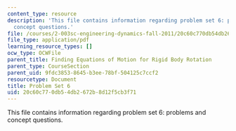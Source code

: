 ```yaml
---
content_type: resource
description: 'This file contains information regarding problem set 6: problems and
  concept questions.'
file: /courses/2-003sc-engineering-dynamics-fall-2011/20c60c770db54db2672b8d12f5cb3f71_MIT2_003SCF11_pset6.pdf
file_type: application/pdf
learning_resource_types: []
ocw_type: OCWFile
parent_title: Finding Equations of Motion for Rigid Body Rotation
parent_type: CourseSection
parent_uid: 9fdc3853-8645-b3ee-78bf-504125c7ccf2
resourcetype: Document
title: Problem Set 6
uid: 20c60c77-0db5-4db2-672b-8d12f5cb3f71
---
```

This file contains information regarding problem set 6: problems and concept questions.

